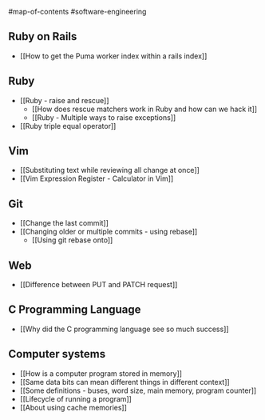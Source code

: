#map-of-contents #software-engineering 

## Ruby on Rails
- [[How to get the Puma worker index within a rails index]]

## Ruby
- [[Ruby - raise and rescue]]
	- [[How does rescue matchers work in Ruby and how can we hack it]]
	- [[Ruby - Multiple ways to raise exceptions]]
 - [[Ruby triple equal operator]]

## Vim
- [[Substituting text while reviewing all change at once]]
- [[Vim Expression Register - Calculator in Vim]]

## Git
- [[Change the last commit]]
- [[Changing older or multiple commits - using rebase]]
	- [[Using git rebase onto]]

## Web
- [[Difference between PUT and PATCH request]]

## C Programming Language
- [[Why did the C programming language see so much success]]

## Computer systems
- [[How is a computer program stored in memory]]
- [[Same data bits can mean different things in different context]]
- [[Some definitions - buses, word size, main memory, program counter]]
- [[Lifecycle of running a program]]
- [[About using cache memories]]